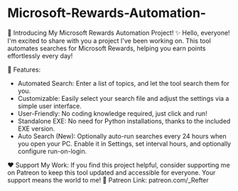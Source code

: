 # Microsoft-Rewards-Automation-




🚀 Introducing My Microsoft Rewards Automation Project!
✨ Hello, everyone!
I'm excited to share with you a project I've been working on. This tool automates searches for Microsoft Rewards, helping you earn points effortlessly every day!



🔧 Features:
- Automated Search: Enter a list of topics, and let the tool search them for you.
- Customizable: Easily select your search file and adjust the settings via a simple user interface.
- User-Friendly: No coding knowledge required, just click and run!
- Standalone EXE: No need for Python installations, thanks to the included EXE version.
- Auto Search (New): Optionally auto-run searches every 24 hours when you open your PC. Enable it in Settings, set interval hours, and optionally configure run-on-login.

❤️ Support My Work:
If you find this project helpful, consider supporting me on Patreon to keep this tool updated and accessible for everyone. Your support means the world to me!
🔗 Patreon Link: patreon.com/_Refter

